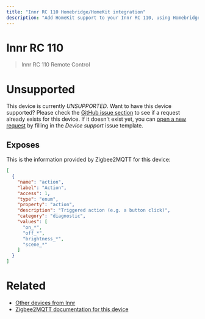 ```yaml
---
title: "Innr RC 110 Homebridge/HomeKit integration"
description: "Add HomeKit support to your Innr RC 110, using Homebridge, Zigbee2MQTT and homebridge-z2m."
---
```

<!---
This file has been GENERATED using src/docgen/docgen.ts
DO NOT EDIT THIS FILE MANUALLY!
-->
# Innr RC 110
> Innr RC 110 Remote Control


# Unsupported

This device is currently *UNSUPPORTED*.
Want to have this device supported? Please check the [GitHub issue section](https://github.com/itavero/homebridge-z2m/issues?q=RC%20110) to see if a request already exists for this device.
If it doesn't exist yet, you can [open a new request](https://github.com/itavero/homebridge-z2m/issues/new?assignees=&labels=enhancement&template=device_support.yml&title=%5BDevice%5D+Innr%20RC%20110&model=Innr%20RC%20110&exposes=%5B%0A%20%20%7B%0A%20%20%20%20%22name%22%3A%20%22action%22%2C%0A%20%20%20%20%22label%22%3A%20%22Action%22%2C%0A%20%20%20%20%22access%22%3A%201%2C%0A%20%20%20%20%22type%22%3A%20%22enum%22%2C%0A%20%20%20%20%22property%22%3A%20%22action%22%2C%0A%20%20%20%20%22description%22%3A%20%22Triggered%20action%20(e.g.%20a%20button%20click)%22%2C%0A%20%20%20%20%22category%22%3A%20%22diagnostic%22%2C%0A%20%20%20%20%22values%22%3A%20%5B%0A%20%20%20%20%20%20%22on_*%22%2C%0A%20%20%20%20%20%20%22off_*%22%2C%0A%20%20%20%20%20%20%22brightness_*%22%2C%0A%20%20%20%20%20%20%22scene_*%22%0A%20%20%20%20%5D%0A%20%20%7D%0A%5D) by filling in the _Device support_ issue template.

## Exposes

This is the information provided by Zigbee2MQTT for this device:

```json
[
  {
    "name": "action",
    "label": "Action",
    "access": 1,
    "type": "enum",
    "property": "action",
    "description": "Triggered action (e.g. a button click)",
    "category": "diagnostic",
    "values": [
      "on_*",
      "off_*",
      "brightness_*",
      "scene_*"
    ]
  }
]
```

# Related
* [Other devices from Innr](../index.md#innr)
* [Zigbee2MQTT documentation for this device](https://www.zigbee2mqtt.io/devices/RC_110.html)